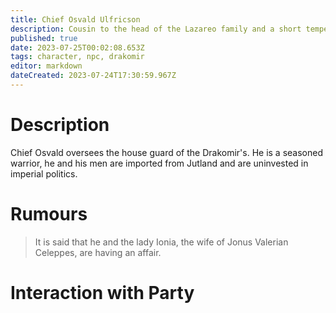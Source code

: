```yaml
---
title: Chief Osvald Ulfricson
description: Cousin to the head of the Lazareo family and a short tempered dueler 
published: true
date: 2023-07-25T00:02:08.653Z
tags: character, npc, drakomir
editor: markdown
dateCreated: 2023-07-24T17:30:59.967Z
---
```


# Description
Chief Osvald oversees the house guard of the Drakomir's. He is a seasoned warrior, he and his men are imported from Jutland and are uninvested in imperial politics.

# Rumours
> It is said that he and the lady Ionia, the wife of Jonus Valerian Celeppes, are having an affair. 


# Interaction with Party
